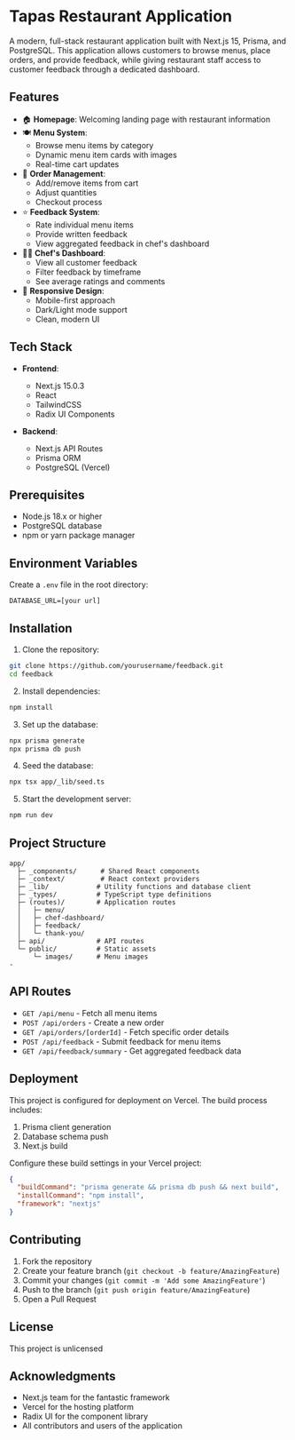 # Tapas Restaurant Application

A modern, full-stack restaurant application built with Next.js 15, Prisma, and PostgreSQL. This application allows customers to browse menus, place orders, and provide feedback, while giving restaurant staff access to customer feedback through a dedicated dashboard.

## Features

- 🏠 **Homepage**: Welcoming landing page with restaurant information
- 🍽️ **Menu System**: 
  - Browse menu items by category
  - Dynamic menu item cards with images
  - Real-time cart updates
- 🛒 **Order Management**:
  - Add/remove items from cart
  - Adjust quantities
  - Checkout process
- ⭐ **Feedback System**:
  - Rate individual menu items
  - Provide written feedback
  - View aggregated feedback in chef's dashboard
- 👨‍🍳 **Chef's Dashboard**:
  - View all customer feedback
  - Filter feedback by timeframe
  - See average ratings and comments
- 🎨 **Responsive Design**:
  - Mobile-first approach
  - Dark/Light mode support
  - Clean, modern UI

## Tech Stack

- **Frontend**:
  - Next.js 15.0.3
  - React
  - TailwindCSS
  - Radix UI Components

- **Backend**:
  - Next.js API Routes
  - Prisma ORM
  - PostgreSQL (Vercel)

## Prerequisites

- Node.js 18.x or higher
- PostgreSQL database
- npm or yarn package manager

## Environment Variables

Create a `.env` file in the root directory:

```env
DATABASE_URL=[your url]
```

## Installation

1. Clone the repository:
```bash
git clone https://github.com/yourusername/feedback.git
cd feedback
```

2. Install dependencies:
```bash
npm install
```

3. Set up the database:
```bash
npx prisma generate
npx prisma db push
```

4. Seed the database:
```bash
npx tsx app/_lib/seed.ts
```

5. Start the development server:
```bash
npm run dev
```

## Project Structure

```
app/
  ├─ _components/      # Shared React components
  ├─ _context/         # React context providers
  ├─ _lib/            # Utility functions and database client
  ├─ _types/          # TypeScript type definitions
  ├─ (routes)/        # Application routes
  │   ├─ menu/
  │   ├─ chef-dashboard/
  │   ├─ feedback/
  │   └─ thank-you/
  ├─ api/             # API routes
  └─ public/          # Static assets
      └─ images/      # Menu images
-
```

## API Routes

- `GET /api/menu` - Fetch all menu items
- `POST /api/orders` - Create a new order
- `GET /api/orders/[orderId]` - Fetch specific order details
- `POST /api/feedback` - Submit feedback for menu items
- `GET /api/feedback/summary` - Get aggregated feedback data

## Deployment

This project is configured for deployment on Vercel. The build process includes:

1. Prisma client generation
2. Database schema push
3. Next.js build

Configure these build settings in your Vercel project:

```json
{
  "buildCommand": "prisma generate && prisma db push && next build",
  "installCommand": "npm install",
  "framework": "nextjs"
}
```

## Contributing

1. Fork the repository
2. Create your feature branch (`git checkout -b feature/AmazingFeature`)
3. Commit your changes (`git commit -m 'Add some AmazingFeature'`)
4. Push to the branch (`git push origin feature/AmazingFeature`)
5. Open a Pull Request

## License

This project is unlicensed

## Acknowledgments

- Next.js team for the fantastic framework
- Vercel for the hosting platform
- Radix UI for the component library
- All contributors and users of the application